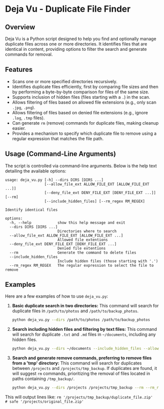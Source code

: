 # Deja Vu - Duplicate File Finder

## Overview

Deja Vu is a Python script designed to help you find and optionally manage duplicate files across one or more directories. It identifies files that are identical in content, providing options to filter the search and generate commands for removal.

## Features

- Scans one or more specified directories recursively.
- Identifies duplicate files efficiently, first by comparing file sizes and then by performing a byte-by-byte comparison for files of the same size.
- Supports inclusion of hidden files (files starting with a `.`) in the scan.
- Allows filtering of files based on allowed file extensions (e.g., only scan `.jpg`, `.png`).
- Allows filtering of files based on denied file extensions (e.g., ignore `.log`, `.tmp` files).
- Can generate `rm` (remove) commands for duplicate files, making cleanup easier.
- Provides a mechanism to specify which duplicate file to remove using a regular expression that matches the file path.

## Usage (Command-Line Arguments)

The script is controlled via command-line arguments. Below is the help text detailing the available options:

```
usage: deja_vu.py [-h] --dirs DIRS [DIRS ...]
                  [--allow_file_ext ALLOW_FILE_EXT [ALLOW_FILE_EXT ...]]
                  [--deny_file_ext DENY_FILE_EXT [DENY_FILE_EXT ...]] [--rm]
                  [--include_hidden_files] [--rm_regex RM_REGEX]

Identify identical files

options:
  -h, --help            show this help message and exit
  --dirs DIRS [DIRS ...]
                        Directories where to search
  --allow_file_ext ALLOW_FILE_EXT [ALLOW_FILE_EXT ...]
                        Allowed file extentions
  --deny_file_ext DENY_FILE_EXT [DENY_FILE_EXT ...]
                        Denied file extentions
  --rm                  Generate the command to delete files
  --include_hidden_files
                        Include hidden files (those starting with '.')
  --rm_regex RM_REGEX   The regular expression to select the file to remove
```

## Examples

Here are a few examples of how to use `deja_vu.py`:

1.  **Basic duplicate search in two directories:**
    This command will search for duplicate files in `/path/to/photos` and `/path/to/backup_photos`.

    ```bash
    python deja_vu.py --dirs /path/to/photos /path/to/backup_photos
    ```

2.  **Search including hidden files and filtering by text files:**
    This command will search for duplicate `.txt` and `.md` files in `~/documents`, including any hidden files.

    ```bash
    python deja_vu.py --dirs ~/documents --include_hidden_files --allow_file_ext txt md
    ```

3.  **Search and generate remove commands, preferring to remove files from a 'tmp' directory:**
    This command will search for duplicates between `/projects` and `/projects/tmp_backup`. If duplicates are found, it will suggest `rm` commands, prioritizing the removal of files located in paths containing `/tmp_backup/`.

    ```bash
    python deja_vu.py --dirs /projects /projects/tmp_backup --rm --rm_regex "/tmp_backup/"
    ```

This will output lines like:
`rm '/projects/tmp_backup/duplicate_file.zip'`
`   # safe '/projects/original_file.zip'`
